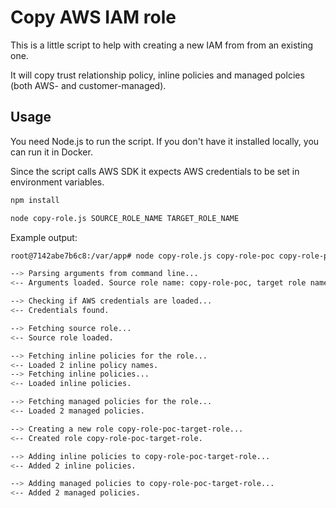 # Copy AWS IAM role

This is a little script to help with creating a new IAM from from an existing one.

It will copy trust relationship policy, inline policies and managed polcies (both AWS- and customer-managed).

## Usage

You need Node.js to run the script. If you don't have it installed locally, you can run it in Docker.

Since the script calls AWS SDK it expects AWS credentials to be set in environment variables.

```bash
npm install

node copy-role.js SOURCE_ROLE_NAME TARGET_ROLE_NAME
```

Example output:

```bash
root@7142abe7b6c8:/var/app# node copy-role.js copy-role-poc copy-role-poc-target-role

--> Parsing arguments from command line...
<-- Arguments loaded. Source role name: copy-role-poc, target role name: copy-role-poc-target-role

--> Checking if AWS credentials are loaded...
<-- Credentials found.

--> Fetching source role...
<-- Source role loaded.

--> Fetching inline policies for the role...
<-- Loaded 2 inline policy names.
--> Fetching inline policies...
<-- Loaded inline policies.

--> Fetching managed policies for the role...
<-- Loaded 2 managed policies.

--> Creating a new role copy-role-poc-target-role...
<-- Created role copy-role-poc-target-role.

--> Adding inline policies to copy-role-poc-target-role...
<-- Added 2 inline policies.

--> Adding managed policies to copy-role-poc-target-role...
<-- Added 2 managed policies.
```